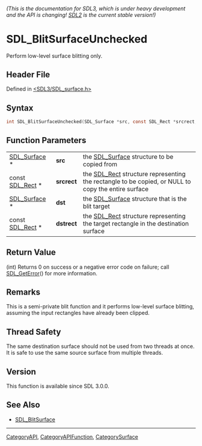 ###### (This is the documentation for SDL3, which is under heavy development and the API is changing! [SDL2](https://wiki.libsdl.org/SDL2/) is the current stable version!)
# SDL_BlitSurfaceUnchecked

Perform low-level surface blitting only.

## Header File

Defined in [<SDL3/SDL_surface.h>](https://github.com/libsdl-org/SDL/blob/main/include/SDL3/SDL_surface.h)

## Syntax

```c
int SDL_BlitSurfaceUnchecked(SDL_Surface *src, const SDL_Rect *srcrect, SDL_Surface *dst, const SDL_Rect *dstrect);
```

## Function Parameters

|                              |             |                                                                                                                |
| ---------------------------- | ----------- | -------------------------------------------------------------------------------------------------------------- |
| [SDL_Surface](SDL_Surface) * | **src**     | the [SDL_Surface](SDL_Surface) structure to be copied from                                                     |
| const [SDL_Rect](SDL_Rect) * | **srcrect** | the [SDL_Rect](SDL_Rect) structure representing the rectangle to be copied, or NULL to copy the entire surface |
| [SDL_Surface](SDL_Surface) * | **dst**     | the [SDL_Surface](SDL_Surface) structure that is the blit target                                               |
| const [SDL_Rect](SDL_Rect) * | **dstrect** | the [SDL_Rect](SDL_Rect) structure representing the target rectangle in the destination surface                |

## Return Value

(int) Returns 0 on success or a negative error code on failure; call
[SDL_GetError](SDL_GetError)() for more information.

## Remarks

This is a semi-private blit function and it performs low-level surface
blitting, assuming the input rectangles have already been clipped.

## Thread Safety

The same destination surface should not be used from two threads at once.
It is safe to use the same source surface from multiple threads.

## Version

This function is available since SDL 3.0.0.

## See Also

- [SDL_BlitSurface](SDL_BlitSurface)

----
[CategoryAPI](CategoryAPI), [CategoryAPIFunction](CategoryAPIFunction), [CategorySurface](CategorySurface)

